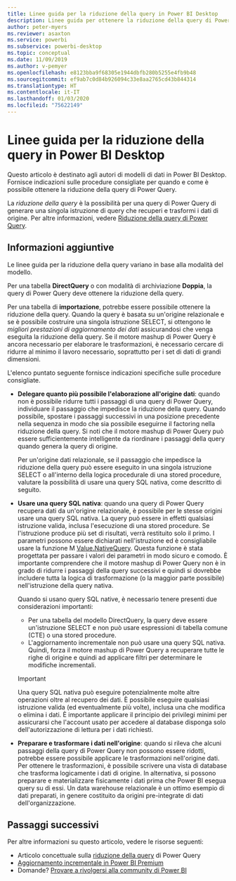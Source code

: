 ```yaml
---
title: Linee guida per la riduzione della query in Power BI Desktop
description: Linee guida per ottenere la riduzione della query di Power Query in Power BI Desktop.
author: peter-myers
ms.reviewer: asaxton
ms.service: powerbi
ms.subservice: powerbi-desktop
ms.topic: conceptual
ms.date: 11/09/2019
ms.author: v-pemyer
ms.openlocfilehash: e8123bba9f68305e1944dbfb280b5255e4fb9b48
ms.sourcegitcommit: ef9ab7c0d84b926094c33e8aa2765cd43b844314
ms.translationtype: HT
ms.contentlocale: it-IT
ms.lasthandoff: 01/03/2020
ms.locfileid: "75622149"
---
```

# <a name="query-folding-guidance-in-power-bi-desktop"></a>Linee guida per la riduzione della query in Power BI Desktop

Questo articolo è destinato agli autori di modelli di dati in Power BI Desktop. Fornisce indicazioni sulle procedure consigliate per quando e come è possibile ottenere la riduzione della query di Power Query.

La _riduzione della query_ è la possibilità per una query di Power Query di generare una singola istruzione di query che recuperi e trasformi i dati di origine. Per altre informazioni, vedere [Riduzione della query di Power Query](/power-query/power-query-folding).

## <a name="guidance"></a>Informazioni aggiuntive

Le linee guida per la riduzione della query variano in base alla modalità del modello.

Per una tabella **DirectQuery** o con modalità di archiviazione **Doppia**, la query di Power Query deve ottenere la riduzione della query.

Per una tabella di **importazione**, potrebbe essere possibile ottenere la riduzione della query. Quando la query è basata su un'origine relazionale e se è possibile costruire una singola istruzione SELECT, si ottengono le _migliori prestazioni di aggiornamento dei dati_ assicurandosi che venga eseguita la riduzione della query. Se il motore mashup di Power Query è ancora necessario per elaborare le trasformazioni, è necessario cercare di ridurre al minimo il lavoro necessario, soprattutto per i set di dati di grandi dimensioni.

L'elenco puntato seguente fornisce indicazioni specifiche sulle procedure consigliate.

- **Delegare quanto più possibile l'elaborazione all'origine dati**: quando non è possibile ridurre tutti i passaggi di una query di Power Query, individuare il passaggio che impedisce la riduzione della query. Quando possibile, spostare i passaggi successivi in una posizione precedente nella sequenza in modo che sia possibile eseguirne il factoring nella riduzione della query. Si noti che il motore mashup di Power Query può essere sufficientemente intelligente da riordinare i passaggi della query quando genera la query di origine.

    Per un'origine dati relazionale, se il passaggio che impedisce la riduzione della query può essere eseguito in una singola istruzione SELECT o all'interno della logica procedurale di una stored procedure, valutare la possibilità di usare una query SQL nativa, come descritto di seguito.

- **Usare una query SQL nativa**: quando una query di Power Query recupera dati da un'origine relazionale, è possibile per le stesse origini usare una query SQL nativa. La query può essere in effetti qualsiasi istruzione valida, inclusa l'esecuzione di una stored procedure. Se l'istruzione produce più set di risultati, verrà restituito solo il primo. I parametri possono essere dichiarati nell'istruzione ed è consigliabile usare la funzione M [Value.NativeQuery](/powerquery-m/value-nativequery). Questa funzione è stata progettata per passare i valori dei parametri in modo sicuro e comodo. È importante comprendere che il motore mashup di Power Query non è in grado di ridurre i passaggi della query successivi e quindi si dovrebbe includere tutta la logica di trasformazione (o la maggior parte possibile) nell'istruzione della query nativa.

    Quando si usano query SQL native, è necessario tenere presenti due considerazioni importanti:

    - Per una tabella del modello DirectQuery, la query deve essere un'istruzione SELECT e non può usare espressioni di tabella comune (CTE) o una stored procedure.
    - L'aggiornamento incrementale non può usare una query SQL nativa. Quindi, forza il motore mashup di Power Query a recuperare tutte le righe di origine e quindi ad applicare filtri per determinare le modifiche incrementali.

    > [!IMPORTANT]
    > Una query SQL nativa può eseguire potenzialmente molte altre operazioni oltre al recupero dei dati. È possibile eseguire qualsiasi istruzione valida (ed eventualmente più volte), inclusa una che modifica o elimina i dati. È importante applicare il principio dei privilegi minimi per assicurarsi che l'account usato per accedere al database disponga solo dell'autorizzazione di lettura per i dati richiesti.

- **Preparare e trasformare i dati nell'origine**: quando si rileva che alcuni passaggi della query di Power Query non possono essere ridotti, potrebbe essere possibile applicare le trasformazioni nell'origine dati. Per ottenere le trasformazioni, è possibile scrivere una vista di database che trasforma logicamente i dati di origine. In alternativa, si possono preparare e materializzare fisicamente i dati prima che Power BI esegua query su di essi. Un data warehouse relazionale è un ottimo esempio di dati preparati, in genere costituito da origini pre-integrate di dati dell'organizzazione.

## <a name="next-steps"></a>Passaggi successivi

Per altre informazioni su questo articolo, vedere le risorse seguenti:

- Articolo concettuale sulla [riduzione della query](/power-query/power-query-folding) di Power Query
- [Aggiornamento incrementale in Power BI Premium](../service-premium-incremental-refresh.md)
- Domande? [Provare a rivolgersi alla community di Power BI](https://community.powerbi.com/)
